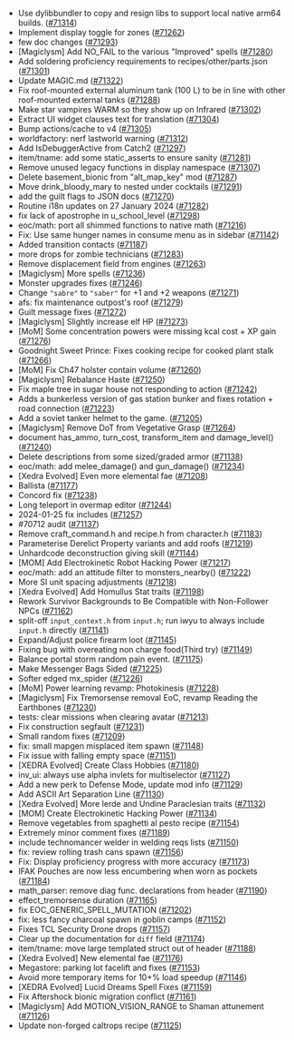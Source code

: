 * Use dylibbundler to copy and resign libs to support local native arm64 builds. ([#71314](https://github.com/CleverRaven/Cataclysm-DDA/pull/71314))
* Implement display toggle for zones ([#71262](https://github.com/CleverRaven/Cataclysm-DDA/pull/71262))
* few doc changes ([#71293](https://github.com/CleverRaven/Cataclysm-DDA/pull/71293))
* [Magiclysm] Add NO_FAIL to the various "Improved" spells ([#71280](https://github.com/CleverRaven/Cataclysm-DDA/pull/71280))
* Add soldering proficiency requirements to recipes/other/parts.json ([#71301](https://github.com/CleverRaven/Cataclysm-DDA/pull/71301))
* Update MAGIC.md ([#71322](https://github.com/CleverRaven/Cataclysm-DDA/pull/71322))
* Fix roof-mounted external aluminum tank (100 L) to be in line with other roof-mounted external tanks ([#71288](https://github.com/CleverRaven/Cataclysm-DDA/pull/71288))
* Make star vampires WARM so they show up on Infrared ([#71302](https://github.com/CleverRaven/Cataclysm-DDA/pull/71302))
* Extract UI widget clauses text for translation ([#71304](https://github.com/CleverRaven/Cataclysm-DDA/pull/71304))
* Bump actions/cache to v4 ([#71305](https://github.com/CleverRaven/Cataclysm-DDA/pull/71305))
* worldfactory: nerf lastworld warning ([#71312](https://github.com/CleverRaven/Cataclysm-DDA/pull/71312))
* Add IsDebuggerActive from Catch2 ([#71297](https://github.com/CleverRaven/Cataclysm-DDA/pull/71297))
* item/tname: add some static_asserts to ensure sanity ([#71281](https://github.com/CleverRaven/Cataclysm-DDA/pull/71281))
* Remove unused legacy functions in display namespace ([#71307](https://github.com/CleverRaven/Cataclysm-DDA/pull/71307))
* Delete basement_bionic from "alt_map_key" mod ([#71287](https://github.com/CleverRaven/Cataclysm-DDA/pull/71287))
* Move drink_bloody_mary to nested under cocktails ([#71291](https://github.com/CleverRaven/Cataclysm-DDA/pull/71291))
* add the guilt flags to JSON docs ([#71270](https://github.com/CleverRaven/Cataclysm-DDA/pull/71270))
* Routine i18n updates on 27 January 2024 ([#71282](https://github.com/CleverRaven/Cataclysm-DDA/pull/71282))
* fix lack of apostrophe in u_school_level ([#71298](https://github.com/CleverRaven/Cataclysm-DDA/pull/71298))
* eoc/math: port all shimmed functions to native math ([#71216](https://github.com/CleverRaven/Cataclysm-DDA/pull/71216))
* Fix: Use same hunger names in consume menu as in sidebar ([#71142](https://github.com/CleverRaven/Cataclysm-DDA/pull/71142))
* Added transition contacts ([#71187](https://github.com/CleverRaven/Cataclysm-DDA/pull/71187))
* more drops for zombie technicians ([#71283](https://github.com/CleverRaven/Cataclysm-DDA/pull/71283))
* Remove displacement field from engines ([#71263](https://github.com/CleverRaven/Cataclysm-DDA/pull/71263))
* [Magiclysm] More spells ([#71236](https://github.com/CleverRaven/Cataclysm-DDA/pull/71236))
* Monster upgrades fixes ([#71246](https://github.com/CleverRaven/Cataclysm-DDA/pull/71246))
* Change `"sabre"` to `"saber"` for +1 and +2 weapons ([#71271](https://github.com/CleverRaven/Cataclysm-DDA/pull/71271))
* afs: fix maintenance outpost's roof ([#71279](https://github.com/CleverRaven/Cataclysm-DDA/pull/71279))
* Guilt message fixes ([#71272](https://github.com/CleverRaven/Cataclysm-DDA/pull/71272))
* [Magiclysm] Slightly increase elf HP ([#71273](https://github.com/CleverRaven/Cataclysm-DDA/pull/71273))
* [MoM] Some concentration powers were missing kcal cost + XP gain ([#71276](https://github.com/CleverRaven/Cataclysm-DDA/pull/71276))
* Goodnight Sweet Prince: Fixes cooking recipe for cooked plant stalk ([#71266](https://github.com/CleverRaven/Cataclysm-DDA/pull/71266))
* [MoM] Fix Ch47 holster contain volume ([#71260](https://github.com/CleverRaven/Cataclysm-DDA/pull/71260))
* [Magiclysm] Rebalance Haste ([#71250](https://github.com/CleverRaven/Cataclysm-DDA/pull/71250))
* Fix maple tree in sugar house not responding to action ([#71242](https://github.com/CleverRaven/Cataclysm-DDA/pull/71242))
* Adds a bunkerless version of gas station bunker and fixes rotation + road connection ([#71223](https://github.com/CleverRaven/Cataclysm-DDA/pull/71223))
* Add a soviet tanker helmet to the game. ([#71205](https://github.com/CleverRaven/Cataclysm-DDA/pull/71205))
* [Magiclysm] Remove DoT from Vegetative Grasp ([#71264](https://github.com/CleverRaven/Cataclysm-DDA/pull/71264))
* document has_ammo, turn_cost, transform_item and damage_level() ([#71240](https://github.com/CleverRaven/Cataclysm-DDA/pull/71240))
* Delete descriptions from some sized/graded armor ([#71138](https://github.com/CleverRaven/Cataclysm-DDA/pull/71138))
* eoc/math: add melee_damage() and gun_damage() ([#71234](https://github.com/CleverRaven/Cataclysm-DDA/pull/71234))
* [Xedra Evolved] Even more elemental fae ([#71208](https://github.com/CleverRaven/Cataclysm-DDA/pull/71208))
* Ballista ([#71177](https://github.com/CleverRaven/Cataclysm-DDA/pull/71177))
* Concord fix ([#71238](https://github.com/CleverRaven/Cataclysm-DDA/pull/71238))
* Long teleport in overmap editor ([#71244](https://github.com/CleverRaven/Cataclysm-DDA/pull/71244))
* 2024-01-25 fix includes ([#71257](https://github.com/CleverRaven/Cataclysm-DDA/pull/71257))
* #70712 audit ([#71137](https://github.com/CleverRaven/Cataclysm-DDA/pull/71137))
* Remove craft_command.h and recipe.h from character.h ([#71183](https://github.com/CleverRaven/Cataclysm-DDA/pull/71183))
* Parameterise Derelict Property variants and add roofs ([#71219](https://github.com/CleverRaven/Cataclysm-DDA/pull/71219))
* Unhardcode deconstruction giving skill ([#71144](https://github.com/CleverRaven/Cataclysm-DDA/pull/71144))
* [MOM] Add Electrokinetic Robot Hacking Power ([#71217](https://github.com/CleverRaven/Cataclysm-DDA/pull/71217))
* eoc/math: add an attitude filter to monsters_nearby() ([#71222](https://github.com/CleverRaven/Cataclysm-DDA/pull/71222))
* More SI unit spacing adjustments ([#71218](https://github.com/CleverRaven/Cataclysm-DDA/pull/71218))
* [Xedra Evolved] Add Homullus Stat traits ([#71198](https://github.com/CleverRaven/Cataclysm-DDA/pull/71198))
* Rework Survivor Backgrounds to Be Compatible with Non-Follower NPCs ([#71162](https://github.com/CleverRaven/Cataclysm-DDA/pull/71162))
* split-off `input_context.h` from `input.h`; run iwyu to always include `input.h` directly ([#71141](https://github.com/CleverRaven/Cataclysm-DDA/pull/71141))
* Expand/Adjust police firearm loot ([#71145](https://github.com/CleverRaven/Cataclysm-DDA/pull/71145))
* Fixing bug with overeating non charge food(Third try) ([#71149](https://github.com/CleverRaven/Cataclysm-DDA/pull/71149))
* Balance portal storm random pain event. ([#71175](https://github.com/CleverRaven/Cataclysm-DDA/pull/71175))
* Make Messenger Bags Sided ([#71225](https://github.com/CleverRaven/Cataclysm-DDA/pull/71225))
* Softer edged mx_spider ([#71226](https://github.com/CleverRaven/Cataclysm-DDA/pull/71226))
* [MoM] Power learning revamp: Photokinesis ([#71228](https://github.com/CleverRaven/Cataclysm-DDA/pull/71228))
* [Magiclysm] Fix Tremorsense removal EoC, revamp Reading the Earthbones ([#71230](https://github.com/CleverRaven/Cataclysm-DDA/pull/71230))
* tests: clear missions when clearing avatar ([#71213](https://github.com/CleverRaven/Cataclysm-DDA/pull/71213))
* Fix construction segfault ([#71231](https://github.com/CleverRaven/Cataclysm-DDA/pull/71231))
* Small random fixes ([#71209](https://github.com/CleverRaven/Cataclysm-DDA/pull/71209))
* fix: small mapgen misplaced item spawn ([#71148](https://github.com/CleverRaven/Cataclysm-DDA/pull/71148))
* Fix issue with falling empty space ([#71151](https://github.com/CleverRaven/Cataclysm-DDA/pull/71151))
* [XEDRA Evolved] Create Class Hobbies ([#71180](https://github.com/CleverRaven/Cataclysm-DDA/pull/71180))
* inv_ui: always use alpha invlets for multiselector ([#71127](https://github.com/CleverRaven/Cataclysm-DDA/pull/71127))
* Add a new perk to Defense Mode, update mod info ([#71129](https://github.com/CleverRaven/Cataclysm-DDA/pull/71129))
* Add ASCII Art Separation Line ([#71130](https://github.com/CleverRaven/Cataclysm-DDA/pull/71130))
* [Xedra Evolved] More Ierde and Undine Paraclesian traits ([#71132](https://github.com/CleverRaven/Cataclysm-DDA/pull/71132))
* [MOM] Create Electrokinetic Hacking Power ([#71134](https://github.com/CleverRaven/Cataclysm-DDA/pull/71134))
* Remove vegetables from spaghetti al pesto recipe ([#71154](https://github.com/CleverRaven/Cataclysm-DDA/pull/71154))
* Extremely minor comment fixes ([#71189](https://github.com/CleverRaven/Cataclysm-DDA/pull/71189))
* include technomancer welder in welding reqs lists ([#71150](https://github.com/CleverRaven/Cataclysm-DDA/pull/71150))
* fix: review rolling trash cans spawn ([#71156](https://github.com/CleverRaven/Cataclysm-DDA/pull/71156))
* Fix: Display proficiency progress with more accuracy ([#71173](https://github.com/CleverRaven/Cataclysm-DDA/pull/71173))
* IFAK Pouches are now less encumbering when worn as pockets ([#71184](https://github.com/CleverRaven/Cataclysm-DDA/pull/71184))
* math_parser: remove diag func. declarations from header ([#71190](https://github.com/CleverRaven/Cataclysm-DDA/pull/71190))
* effect_tremorsense duration ([#71165](https://github.com/CleverRaven/Cataclysm-DDA/pull/71165))
* fix EOC_GENERIC_SPELL_MUTATION ([#71202](https://github.com/CleverRaven/Cataclysm-DDA/pull/71202))
* fix: less fancy charcoal spawn in goblin camps ([#71152](https://github.com/CleverRaven/Cataclysm-DDA/pull/71152))
* Fixes TCL Security Drone drops ([#71157](https://github.com/CleverRaven/Cataclysm-DDA/pull/71157))
* Clear up the documentation for ``diff`` field ([#71174](https://github.com/CleverRaven/Cataclysm-DDA/pull/71174))
* item/tname: move large templated struct out of header ([#71188](https://github.com/CleverRaven/Cataclysm-DDA/pull/71188))
* [Xedra Evolved] New elemental fae ([#71176](https://github.com/CleverRaven/Cataclysm-DDA/pull/71176))
* Megastore: parking lot facelift and fixes ([#71153](https://github.com/CleverRaven/Cataclysm-DDA/pull/71153))
* Avoid more temporary items for 10+% load speedup ([#71146](https://github.com/CleverRaven/Cataclysm-DDA/pull/71146))
* [XEDRA Evolved] Lucid Dreams Spell Fixes ([#71159](https://github.com/CleverRaven/Cataclysm-DDA/pull/71159))
* Fix Aftershock bionic migration conflict ([#71161](https://github.com/CleverRaven/Cataclysm-DDA/pull/71161))
* [Magiclysm] Add MOTION_VISION_RANGE to Shaman attunement ([#71126](https://github.com/CleverRaven/Cataclysm-DDA/pull/71126))
* Update non-forged caltrops recipe ([#71125](https://github.com/CleverRaven/Cataclysm-DDA/pull/71125))
